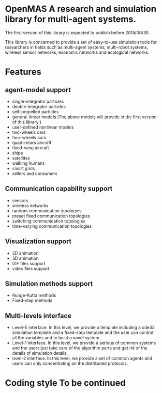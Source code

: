 # OpenMAS A research and simulation library for multi-agent systems. 
The first version of this library is expected to publish before 2018/06/30.

This library is concerned to provide a set of easy-to-use simulation tools for researchers in fields such as multi-agent systems, multi-robot systems, wireless sensor networks, economic networks and ecological networks.

# Features

## agent-model support 
* single-integrator particles 
* double-integrator particles 
* self-propelled particles 
* general-linear models 
(The above models will provide in the first version of this library.) 
* user-defined nonlinear models 
* two-wheels cars 
* four-wheels cars 
* quad-rotors aircraft 
* fixed-wing aircraft 
* ships 
* satellites 
* walking humans 
* smart grids 
* sellers and consumers

## Communication capability support 
* sensors 
* wireless networks 
* random communication topologies 
* preset fixed communication topologies 
* switching communication topologies 
* time-varying communication topologies

## Visualization support 
* 2D animation 
* 3D animation 
* GIF files support 
* video files support

## Simulation methods support 
* Runge-Kutta methods 
* Fixed-step methods

## Multi-levels interface 
* Level-0 interface. In this level, we provide a template including a ode32 simulation template and a fixed-step template and the user can control all the variables and to build a novel system. 
* Level-1 interface. In this level, we provide a serious of common systems and the users just take care of the algorithm parts and get rid of the details of simulation details. 
* level-2 interface. In this level, we provide a set of common agents and users can only concentrating on the distributed protocols.

# Coding style To be continued 
